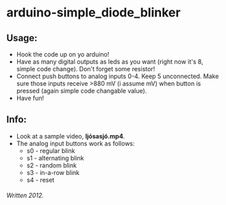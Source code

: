# arduino-simple_diode_blinker

## Usage:
* Hook the code up on yo arduino!
* Have as many digital outputs as leds as you want (right now it's 8, simple code change). Don't forget some resistor!
* Connect push buttons to analog inputs 0-4. Keep 5 unconnected. Make sure those inputs receive >880 mV (i assume mV) when button is pressed (again simple code changable value).
* Have fun!

## Info:
* Look at a sample video, **ljósasjó.mp4**.
* The analog input buttons work as follows:
  * s0 - regular blink
  * s1 - alternating blink
  * s2 - random blink
  * s3 - in-a-row blink
  * s4 - reset

###### Written 2012.
